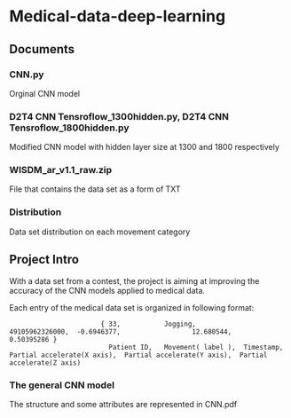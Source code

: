 # Medical-data-deep-learning

## Documents

### CNN.py
Orginal CNN model

### D2T4 CNN Tensroflow_1300hidden.py, D2T4 CNN Tensroflow_1800hidden.py
Modified CNN model with hidden layer size at 1300 and 1800 respectively

### WISDM_ar_v1.1_raw.zip
File that contains the data set as a form of TXT

### Distribution
Data set distribution on each movement category 

## Project Intro
With a data set from a contest, the project is aiming at improving the accuracy of the CNN models applied to medical data.

Each entry of the medical data set is organized in following format:

                           { 33,           Jogging,            49105962326000,  -0.6946377,                  12.680544,                   0.50395286 }
                             Patient ID,   Movement( label ),  Timestamp,       Partial accelerate(X axis),  Partial accelerate(Y axis),  Partial accelerate(Z axis)  
                           
### The general CNN model
The structure and some attributes are represented in CNN.pdf 

